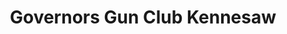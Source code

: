 ---
title: "Governors Gun Club Kennesaw"
url: /kennesaw/governors-gun-club-kennesaw/
shop: weapons
---